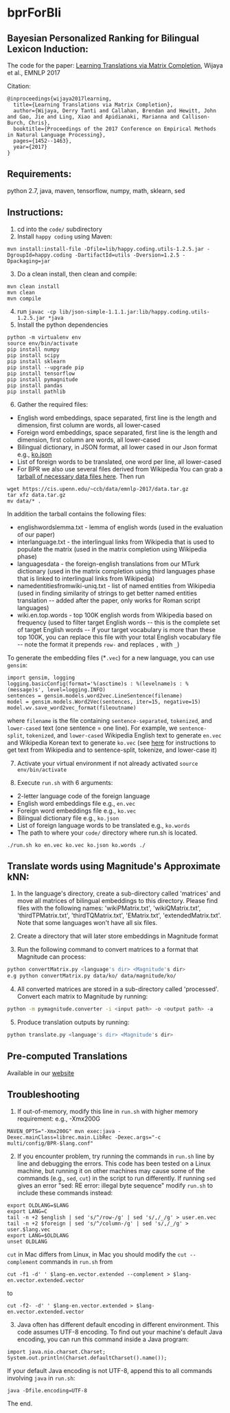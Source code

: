 # bprForBli
## Bayesian Personalized Ranking for Bilingual Lexicon Induction:

The code for the paper: [Learning Translations via Matrix Completion](https://www.seas.upenn.edu/~derry/bpr.pdf), Wijaya et al., EMNLP 2017

Citation:

```
@inproceedings{wijaya2017learning,
  title={Learning Translations via Matrix Completion},
  author={Wijaya, Derry Tanti and Callahan, Brendan and Hewitt, John and Gao, Jie and Ling, Xiao and Apidianaki, Marianna and Callison-Burch, Chris},
  booktitle={Proceedings of the 2017 Conference on Empirical Methods in Natural Language Processing},
  pages={1452--1463},
  year={2017}
}
```

## Requirements:

python 2.7, java, maven, tensorflow, numpy, math, sklearn, sed

## Instructions:
1. cd into the `code/` subdirectory
2. Install `happy coding` using Maven:
```
mvn install:install-file -Dfile=lib/happy.coding.utils-1.2.5.jar -DgroupId=happy.coding -DartifactId=utils -Dversion=1.2.5 -Dpackaging=jar
```
3. Do a clean install, then clean and compile: 
```
mvn clean install
mvn clean
mvn compile
```
4. run `javac -cp lib/json-simple-1.1.1.jar:lib/happy.coding.utils-1.2.5.jar *java`
5. Install the python dependencies 
```
python -m virtualenv env
source env/bin/activate
pip install numpy
pip install scipy
pip install sklearn
pip install --upgrade pip
pip install tensorflow
pip install pymagnitude
pip install pandas
pip install pathlib
```
6. Gather the required files:
* English word embeddings, space separated, first line is the length and dimension, first column are words, all lower-cased
* Foreign word embeddings, space separated, first line is the length and dimension, first column are words, all lower-cased
* Bilingual dictionary, in JSON format, all lower cased in our Json format e.g., [ko.json](https://www.seas.upenn.edu/~derry/ko.json)
* List of foreign words to be translated, one word per line, all lower-cased 
* For BPR we also use several files derived from Wikipedia 
You can grab a [tarball of necessary data files here](https://cis.upenn.edu/~ccb/data/emnlp-2017/data.tar.gz). Then run
```
wget https://cis.upenn.edu/~ccb/data/emnlp-2017/data.tar.gz
tar xfz data.tar.gz
mv data/* .
```
In addition the tarball contains the following files:
* englishwordslemma.txt - lemma of english words (used in the evaluation of our paper)
* interlanguage.txt - the interlingual links from Wikipedia that is used to populate the matrix (used in the matrix completion using Wikipedia phase)
* languagesdata - the foreign-english translations from our MTurk dictionary (used in the matrix completion using third languages phase that is linked to interlingual links from Wikipedia)
* namedentitiesfromwiki-uniq.txt - list of named entities from Wikipedia (used in finding similarity of strings to get better named entities translation -- added after the paper, only works for Roman script languages)
* wiki.en.top.words - top 100K english words from Wikipedia based on frequency (used to filter target English words -- this is the complete set of target English words -- if your target vocabulary is more than these top 100K, you can replace this file with your total English vocabulary file -- note the format it prepends `row-` and replaces `,` with `_`)


To generate the embedding files (\*`.vec`) for a new language, you can use `gensim`: 
```
import gensim, logging
logging.basicConfig(format='%(asctime)s : %(levelname)s : %(message)s', level=logging.INFO)
sentences = gensim.models.word2vec.LineSentence(filename)
model = gensim.models.Word2Vec(sentences, iter=15, negative=15)
model.wv.save_word2vec_format(fileoutname)
```
where `filename` is the file containing `sentence-separated`, `tokenized`, and `lower-cased` text (one sentence = one line). For example, we `sentence-split`, `tokenized`, and `lower-cased` Wikipedia English text to generate `en.vec` and Wikipedia Korean text to generate `ko.vec` (see [here](Wikipedia/README.md) for instructions to get text from Wikipedia and to sentence-split, tokenize, and lower-case it)

7. Activate your virtual environment if not already activated 
``
source env/bin/activate
``

8. Execute `run.sh` with 6 arguments: 
* 2-letter language code of the foreign language
* English word embeddings file e.g., `en.vec`
* Foreign word embeddings file e.g., `ko.vec`
* Bilingual dictionary file e.g., `ko.json`
* List of foreign language words to be translated e.g., `ko.words`
* The path to where your `code/` directory where run.sh is located.
```
./run.sh ko en.vec ko.vec ko.json ko.words ./
```
## Translate words using Magnitude's Approximate kNN:
1. In the language's directory, create a sub-directory called 'matrices' and move all matrices of bilingual embeddings to this directory. Please find files with the following names: 'wikiPMatrix.txt', 'wikiQMatrix.txt', 'thirdTPMatrix.txt', 'thirdTQMatrix.txt', 'EMatrix.txt', 'extendedMatrix.txt'. Note that some languages won't have all six files.

2. Create a directory that will later store embeddings in Magnitude format

3. Run the following command to convert matrices to a format that Magnitude can process:
```bash
python convertMatrix.py <language's dir> <Magnitude's dir>
e.g python convertMatrix.py data/ko/ data/magnitude/ko/
```
4. All converted matrices are stored in a sub-directory called 'processed'. Convert each matrix to Magnitude by running:
```bash
python -m pymagnitude.converter -i <input path> -o <output path> -a 
```
5. Produce translation outputs by running:
```bash
python translate.py <language's dir> <Magnitude's dir>
```

## Pre-computed Translations
Available in our [website](https://www.seas.upenn.edu/~derry/translations.html) 

## Troubleshooting
1. If out-of-memory, modify this line in `run.sh` with higher memory requirement: e.g., -Xmx200G
```
MAVEN_OPTS="-Xmx200G" mvn exec:java -Dexec.mainClass=librec.main.LibRec -Dexec.args="-c multi/config/BPR-$lang.conf"
```
2. If you encounter problem, try running the commands in `run.sh` line by line and debugging the errors. This code has been tested on a Linux machine, but running it on other machines may cause some of the commands (e.g., `sed`, `cut`) in the script to run differently. If running `sed` gives an error "sed: RE error: illegal byte sequence" modify `run.sh` to include these commands instead:
```
export OLDLANG=$LANG
export LANG=C
tail -n +2 $english | sed 's/^/row-/g' | sed 's/,/_/g' > user.en.vec
tail -n +2 $foreign | sed 's/^/column-/g' | sed 's/,/_/g' > user.$lang.vec
export LANG=$OLDLANG
unset OLDLANG
```
`cut` in Mac differs from Linux, in Mac you should modify the `cut --complement` commands in `run.sh` from
```
cut -f1 -d' ' $lang-en.vector.extended --complement > $lang-en.vector.extended.vector
```
to
```
cut -f2- -d' ' $lang-en.vector.extended > $lang-en.vector.extended.vector
```

3. Java often has different default encoding in different environment. This code assumes UTF-8 encoding. To find out your machine's default Java encoding, you can run this command inside a Java program:
```
import java.nio.charset.Charset;
System.out.println(Charset.defaultCharset().name());
```
If your default Java encoding is not UTF-8, append this to all commands involving `java` in `run.sh`:
```
java -Dfile.encoding=UTF-8 
```

The end.